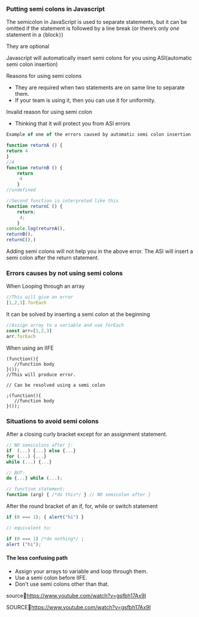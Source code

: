 ### Putting semi colons in Javascript

The semicolon in JavaScript is used to separate statements, but it can be omitted if the statement is followed by a line break (or there’s only *one* statement in a `{`block`}`)

They are optional

Javascript will automatically insert semi colons for you using ASI(automatic semi colon insertion)

Reasons for using semi colons

+ They are required when two statements are on same line to separate them.
+ If your team is using it, then you can use it for uniformity.



Invalid reason for using semi colon

+ Thinking that it will protect you from ASI errors

```js
Example of one of the errors caused by automatic semi colon insertion

function returnA () {
return 4
}
//4
function returnB () {
    return
     4
    }
//undefined

//Second function is interpreted like this
function returnC () {
    return;
     4;
    }
console.log(returnA(),
returnB(),
returnC(),)
```

Adding semi colons will not help you in the above error. The ASI will insert a semi colon after the return statement.

### Errors causes by not using semi colons

When Looping through an array

```js
//This will give an error
[1,2,3].forEach
```

It can be solved by inserting a semi colon at the beginning 

```js
//Assign array to a variable and use forEach
const arr=[1,2,3]
arr.forEach

```

When using an IIFE

```JS
(function(){
   //function body 
}());
//This will produce error.

// Can be resolved using a semi colon

;(function(){
   //function body 
}());

```

### Situations to avoid semi colons

After a closing curly bracket except for an assignment statement.

```js
// NO semicolons after }:
if  (...) {...} else {...}
for (...) {...}
while (...) {...}

// BUT:
do {...} while (...);

// function statement: 
function (arg) { /*do this*/ } // NO semicolon after }
```

After the round bracket of an if, for, while or switch statement

```js
if (0 === 1); { alert("hi") }

// equivalent to:

if (0 === 1) /*do nothing*/ ;
alert ("hi");
```

#### The less confusing path

+ Assign your arrays to variable and loop through them.
+ Use a semi colon before IIFE.
+ Don't use semi colons other than that.





source:link:https://www.youtube.com/watch?v=gsfbh17Ax9I

SOURCE:link:https://www.youtube.com/watch?v=gsfbh17Ax9I

[Source]: https://news.codecademy.com/your-guide-to-semicolons-in-javascript/